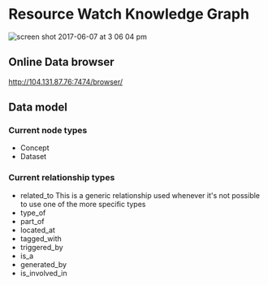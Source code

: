 # Resource Watch Knowledge Graph

![screen shot 2017-06-07 at 3 06 04 pm](https://user-images.githubusercontent.com/545342/26879898-fb6500e6-4b92-11e7-8bdc-8dc469b1cf2b.png)

## Online Data browser

http://104.131.87.76:7474/browser/

## Data model

### Current node types

* Concept
* Dataset

### Current relationship types

* related_to This is a generic relationship used whenever it's not possible to use one of the more specific types
* type_of
* part_of
* located_at
* tagged_with
* triggered_by
* is_a
* generated_by
* is_involved_in
